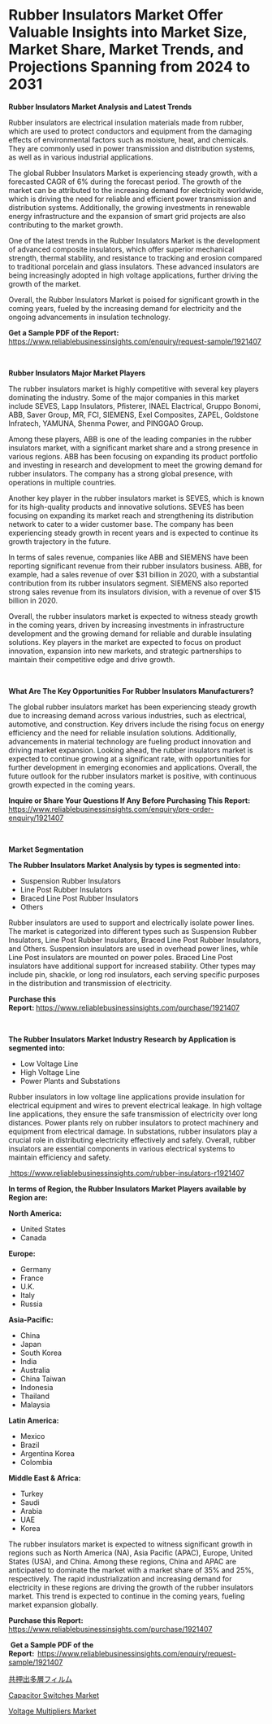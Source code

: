 <p><h1>Rubber Insulators Market Offer Valuable Insights into Market Size, Market Share, Market Trends, and Projections Spanning from 2024 to 2031</h1></p><p><strong>Rubber Insulators Market Analysis and Latest Trends</strong></p>
<p><p>Rubber insulators are electrical insulation materials made from rubber, which are used to protect conductors and equipment from the damaging effects of environmental factors such as moisture, heat, and chemicals. They are commonly used in power transmission and distribution systems, as well as in various industrial applications.</p><p>The global Rubber Insulators Market is experiencing steady growth, with a forecasted CAGR of 6% during the forecast period. The growth of the market can be attributed to the increasing demand for electricity worldwide, which is driving the need for reliable and efficient power transmission and distribution systems. Additionally, the growing investments in renewable energy infrastructure and the expansion of smart grid projects are also contributing to the market growth.</p><p>One of the latest trends in the Rubber Insulators Market is the development of advanced composite insulators, which offer superior mechanical strength, thermal stability, and resistance to tracking and erosion compared to traditional porcelain and glass insulators. These advanced insulators are being increasingly adopted in high voltage applications, further driving the growth of the market.</p><p>Overall, the Rubber Insulators Market is poised for significant growth in the coming years, fueled by the increasing demand for electricity and the ongoing advancements in insulation technology.</p></p>
<p><strong>Get a Sample PDF of the Report:&nbsp;</strong> <a href="https://www.reliablebusinessinsights.com/enquiry/request-sample/1921407">https://www.reliablebusinessinsights.com/enquiry/request-sample/1921407</a></p>
<p>&nbsp;</p>
<p><strong>Rubber Insulators Major Market Players</strong></p>
<p><p>The rubber insulators market is highly competitive with several key players dominating the industry. Some of the major companies in this market include SEVES, Lapp Insulators, Pfisterer, INAEL Elactrical, Gruppo Bonomi, ABB, Saver Group, MR, FCI, SIEMENS, Exel Composites, ZAPEL, Goldstone Infratech, YAMUNA, Shenma Power, and PINGGAO Group.</p><p>Among these players, ABB is one of the leading companies in the rubber insulators market, with a significant market share and a strong presence in various regions. ABB has been focusing on expanding its product portfolio and investing in research and development to meet the growing demand for rubber insulators. The company has a strong global presence, with operations in multiple countries.</p><p>Another key player in the rubber insulators market is SEVES, which is known for its high-quality products and innovative solutions. SEVES has been focusing on expanding its market reach and strengthening its distribution network to cater to a wider customer base. The company has been experiencing steady growth in recent years and is expected to continue its growth trajectory in the future.</p><p>In terms of sales revenue, companies like ABB and SIEMENS have been reporting significant revenue from their rubber insulators business. ABB, for example, had a sales revenue of over $31 billion in 2020, with a substantial contribution from its rubber insulators segment. SIEMENS also reported strong sales revenue from its insulators division, with a revenue of over $15 billion in 2020.</p><p>Overall, the rubber insulators market is expected to witness steady growth in the coming years, driven by increasing investments in infrastructure development and the growing demand for reliable and durable insulating solutions. Key players in the market are expected to focus on product innovation, expansion into new markets, and strategic partnerships to maintain their competitive edge and drive growth.</p></p>
<p>&nbsp;</p>
<p><strong>What Are The Key Opportunities For Rubber Insulators Manufacturers?</strong></p>
<p><p>The global rubber insulators market has been experiencing steady growth due to increasing demand across various industries, such as electrical, automotive, and construction. Key drivers include the rising focus on energy efficiency and the need for reliable insulation solutions. Additionally, advancements in material technology are fueling product innovation and driving market expansion. Looking ahead, the rubber insulators market is expected to continue growing at a significant rate, with opportunities for further development in emerging economies and applications. Overall, the future outlook for the rubber insulators market is positive, with continuous growth expected in the coming years.</p></p>
<p><strong>Inquire or Share Your Questions If Any Before Purchasing This Report:</strong> <a href="https://www.reliablebusinessinsights.com/enquiry/pre-order-enquiry/1921407">https://www.reliablebusinessinsights.com/enquiry/pre-order-enquiry/1921407</a></p>
<p>&nbsp;</p>
<p><strong>Market Segmentation</strong></p>
<p><strong>The Rubber Insulators Market Analysis by types is segmented into:</strong></p>
<p><ul><li>Suspension Rubber Insulators</li><li>Line Post Rubber Insulators</li><li>Braced Line Post Rubber Insulators</li><li>Others</li></ul></p>
<p><p>Rubber insulators are used to support and electrically isolate power lines. The market is categorized into different types such as Suspension Rubber Insulators, Line Post Rubber Insulators, Braced Line Post Rubber Insulators, and Others. Suspension insulators are used in overhead power lines, while Line Post insulators are mounted on power poles. Braced Line Post insulators have additional support for increased stability. Other types may include pin, shackle, or long rod insulators, each serving specific purposes in the distribution and transmission of electricity.</p></p>
<p><strong>Purchase this Report:&nbsp;</strong><a href="https://www.reliablebusinessinsights.com/purchase/1921407">https://www.reliablebusinessinsights.com/purchase/1921407</a></p>
<p>&nbsp;</p>
<p><strong>The Rubber Insulators Market Industry Research by Application is segmented into:</strong></p>
<p><ul><li>Low Voltage Line</li><li>High Voltage Line</li><li>Power Plants and Substations</li></ul></p>
<p><p>Rubber insulators in low voltage line applications provide insulation for electrical equipment and wires to prevent electrical leakage. In high voltage line applications, they ensure the safe transmission of electricity over long distances. Power plants rely on rubber insulators to protect machinery and equipment from electrical damage. In substations, rubber insulators play a crucial role in distributing electricity effectively and safely. Overall, rubber insulators are essential components in various electrical systems to maintain efficiency and safety.</p></p>
<p><a href="https://www.reliablebusinessinsights.com/rubber-insulators-r1921407">&nbsp;https://www.reliablebusinessinsights.com/rubber-insulators-r1921407</a></p>
<p><strong>In terms of Region, the Rubber Insulators Market Players available by Region are:</strong></p>
<p>
    <p> <strong> North America: </strong>
        <ul>
            <li>United States</li>
            <li>Canada</li>
        </ul>
        </p> 
    <p> <strong> Europe: </strong>
        <ul>
            <li>Germany</li>
            <li>France</li>
            <li>U.K.</li>
            <li>Italy</li>
            <li>Russia</li>
        </ul>
        </p> 
    <p> <strong> Asia-Pacific: </strong>
        <ul>
            <li>China</li>
            <li>Japan</li>
            <li>South Korea</li>
            <li>India</li>
            <li>Australia</li>
            <li>China Taiwan</li>
            <li>Indonesia</li>
            <li>Thailand</li>
            <li>Malaysia</li>
        </ul>
        </p> 
    <p> <strong> Latin America: </strong>
        <ul>
            <li>Mexico</li>
            <li>Brazil</li>
            <li>Argentina Korea</li>
            <li>Colombia</li>
        </ul>
        </p> 
    <p> <strong> Middle East & Africa: </strong>
        <ul>
            <li>Turkey</li>
            <li>Saudi</li>
            <li>Arabia</li>
            <li>UAE</li>
            <li>Korea</li>
        </ul>
    </p>
    </p>
<p><p>The rubber insulators market is expected to witness significant growth in regions such as North America (NA), Asia Pacific (APAC), Europe, United States (USA), and China. Among these regions, China and APAC are anticipated to dominate the market with a market share of 35% and 25%, respectively. The rapid industrialization and increasing demand for electricity in these regions are driving the growth of the rubber insulators market. This trend is expected to continue in the coming years, fueling market expansion globally.</p></p>
<p><strong>Purchase this Report: </strong><a href="https://www.reliablebusinessinsights.com/purchase/1921407">https://www.reliablebusinessinsights.com/purchase/1921407</a></p>
<p>&nbsp;<strong>Get a Sample PDF of the Report:&nbsp;&nbsp;</strong><a href="https://www.reliablebusinessinsights.com/enquiry/request-sample/1921407">https://www.reliablebusinessinsights.com/enquiry/request-sample/1921407</a></p>
<p><strong></strong></p>
<p><p><a href="https://github.com/mohamedbakry57/Market-Research-Report-List-4/blob/main/7266021149453.md">共押出多層フィルム</a></p><p><a href="https://github.com/zmnbyevx75/Market-Research-Report-List-1/blob/main/capacitor-switches-market.md">Capacitor Switches Market</a></p><p><a href="https://github.com/kmatchooka/Market-Research-Report-List-1/blob/main/voltage-multipliers-market.md">Voltage Multipliers Market</a></p></p>